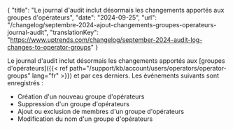 {
"title": "Le journal d'audit inclut désormais les changements apportés aux groupes d'opérateurs",
"date": "2024-09-25",
"url": "/changelog/septembre-2024-ajout-changements-groupes-operateurs-journal-audit",
"translationKey": "https://www.uptrends.com/changelog/september-2024-audit-log-changes-to-operator-groups"
}

Le journal d'audit inclut désormais les changements apportés aux [groupes d'opérateurs]({{< ref path="/support/kb/account/users/operators/operator-groups" lang="fr" >}}) et par ces derniers. Les événements suivants sont enregistrés :
- Création d'un nouveau groupe d'opérateurs
- Suppression d'un groupe d'opérateurs
- Ajout ou exclusion de membres d'un groupe d'opérateurs
- Modification du nom d'un groupe d'opérateurs